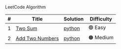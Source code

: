 LeetCode Algorithm

|#      | Title | Solution | Difficulty | 
|-------|-------|----------|------------|
|1 | [Two Sum](https://leetcode.com/problems/two-sum/) | [python](Algorithms/TwoSum(1).py) | 🟢 Easy | 
|2 | [Add Two Numbers](https://leetcode.com/problems/add-two-numbers/) | [python](Algorithms/AddTwoNumbers(2).py) | 🟠 Medium | 
